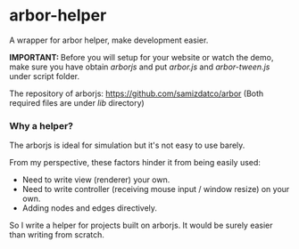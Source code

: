 # arbor-helper
A wrapper for arbor helper, make development easier.

<b>IMPORTANT: </b>Before you will setup for your website or watch the demo, make sure you have obtain <i>arborjs</i> and put <i>arbor.js</i> and <i>arbor-tween.js</i> under script folder.

The repository of arborjs: https://github.com/samizdatco/arbor (Both required files are under <i>lib</i> directory)

### Why a helper?
The arborjs is ideal for simulation but it's not easy to use barely.

From my perspective, these factors hinder it from being easily used:
- Need to write view (renderer) your own.
- Need to write controller (receiving mouse input / window resize) on your own.
- Adding nodes and edges directively.

So I write a helper for projects built on arborjs.
It would be surely easier than writing from scratch.
